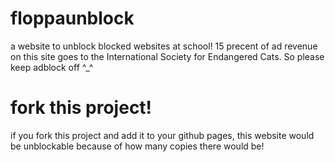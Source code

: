 # floppaunblock
a website to unblock blocked websites at school! 15 precent of ad revenue on this site goes to the International Society for Endangered Cats. So please keep adblock off ^_^
# fork this project!
if you fork this project and add it to your github pages, this website would be unblockable because of how many copies there would be!
